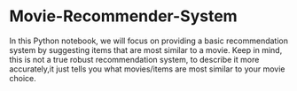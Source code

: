 # Movie-Recommender-System

In this Python notebook, we will focus on providing a basic recommendation system by suggesting items that are most similar to a movie. Keep in mind, this is not a true robust recommendation system, to describe it more accurately,it just tells you what movies/items are most similar to your movie choice.
